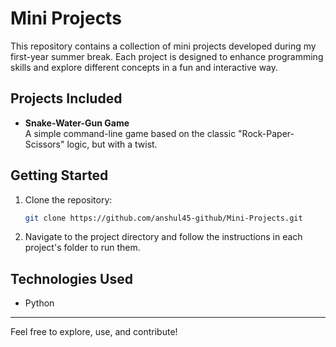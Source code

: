 # Mini Projects

This repository contains a collection of mini projects developed during my first-year summer break. Each project is designed to enhance programming skills and explore different concepts in a fun and interactive way.

## Projects Included

- **Snake-Water-Gun Game**  
    A simple command-line game based on the classic "Rock-Paper-Scissors" logic, but with a twist.

## Getting Started

1. Clone the repository:
     ```bash
     git clone https://github.com/anshul45-github/Mini-Projects.git
     ```
2. Navigate to the project directory and follow the instructions in each project's folder to run them.

## Technologies Used

- Python

---

Feel free to explore, use, and contribute!